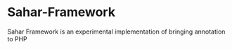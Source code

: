 Sahar-Framework
===============

Sahar Framework is an experimental implementation of bringing annotation to PHP
